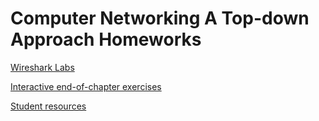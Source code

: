 # Computer Networking A Top-down Approach Homeworks

[Wireshark Labs](http://www-net.cs.umass.edu/wireshark-labs/)

[Interactive end-of-chapter exercises](http://gaia.cs.umass.edu/kurose_ross/interactive/)

[Student resources](https://wps.pearsoned.com/ecs_kurose_compnetw_6/216/55463/14198700.cw/index.html)
